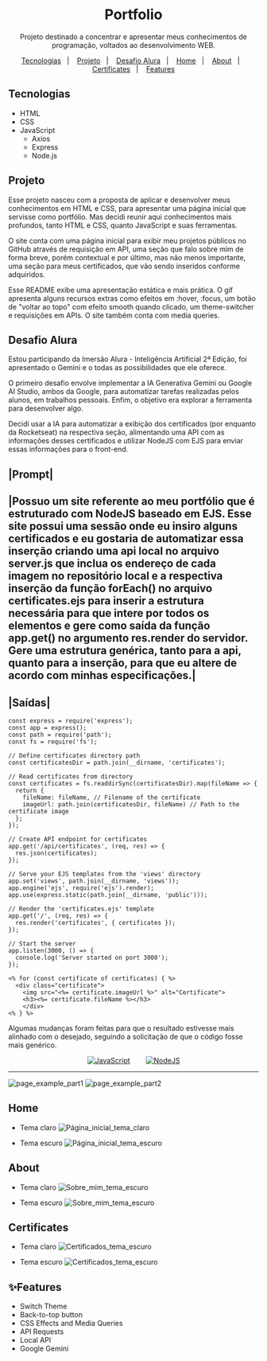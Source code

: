 <h1 align="center">Portfolio</h1>

<p align="center">Projeto destinado a concentrar e apresentar meus conhecimentos de programação, voltados ao desenvolvimento WEB.</p>

<p align="center">
  <a href="#tecnologias">Tecnologias</a>&nbsp;&nbsp;&nbsp;|&nbsp;&nbsp;&nbsp;
  <a href="#projeto">Projeto</a>&nbsp;&nbsp;&nbsp;|&nbsp;&nbsp;&nbsp;
  <a href="#desafio-alura">Desafio Alura</a>&nbsp;&nbsp;&nbsp;|&nbsp;&nbsp;&nbsp;
  <a href="#home">Home</a>&nbsp;&nbsp;&nbsp;|&nbsp;&nbsp;&nbsp;
  <a href="#about">About</a>&nbsp;&nbsp;&nbsp;|&nbsp;&nbsp;&nbsp;
  <a href="#certificates">Certificates</a>&nbsp;&nbsp;&nbsp;|&nbsp;&nbsp;&nbsp;
  <a href="#features">Features</a>
</p>

## Tecnologias
- HTML
- CSS
- JavaScript
    - Axios
    - Express
    - Node.js

## Projeto
Esse projeto nasceu com a proposta de aplicar e desenvolver meus conhecimentos em HTML e CSS, para apresentar uma página inicial que servisse como portfólio. Mas decidi reunir aqui conhecimentos mais profundos, tanto HTML e CSS, quanto JavaScript e suas ferramentas.

O site conta com uma página inicial para exibir meu projetos públicos no GitHub através de requisição em API, uma seção que falo sobre mim de forma breve, porém contextual e por último, mas não menos importante, uma seção para meus certificados, que vão sendo inseridos conforme adquiridos.

Esse README exibe uma apresentação estática e mais prática. O gif apresenta alguns recursos extras como efeitos em :hover, :focus, um botão de "voltar ao topo" com efeito smooth quando clicado, um theme-switcher e requisições em APIs. O site também conta com media queries.

## Desafio Alura
Estou participando da Imersão Alura - Inteligência Artificial 2ª Edição, foi apresentado o Gemini e o todas as possibilidades que ele oferece.

O primeiro desafio envolve implementar a IA Generativa Gemini ou Google AI Studio, ambos da Google, para automatizar tarefas realizadas pelos alunos, em trabalhos pessoais. Enfim, o objetivo era explorar a ferramenta para desenvolver algo.

Decidi usar a IA para automatizar a exibição dos certificados (por enquanto da Rocketseat) na respectiva seção, alimentando uma API com as informações desses certificados e utilizar NodeJS com EJS para enviar essas informações para o front-end.

|Prompt|
--------
|Possuo um site referente ao meu portfólio que é estruturado com NodeJS baseado em EJS. Esse site possui uma sessão onde eu insiro alguns certificados e eu gostaria de automatizar essa inserção criando uma api local no arquivo server.js que inclua os endereço de cada imagem no repositório local e a respectiva inserção da função forEach() no arquivo certificates.ejs para inserir a estrutura necessária para que intere por todos os elementos e gere como saída da função app.get() no argumento res.render do servidor. Gere uma estrutura genérica, tanto para a api, quanto para a inserção, para que eu altere de acordo com minhas especificações.|
--------

|Saídas|
--------
```JS
const express = require('express');
const app = express();
const path = require('path');
const fs = require('fs');

// Define certificates directory path
const certificatesDir = path.join(__dirname, 'certificates');

// Read certificates from directory
const certificates = fs.readdirSync(certificatesDir).map(fileName => {
  return {
    fileName: fileName, // Filename of the certificate
    imageUrl: path.join(certificatesDir, fileName) // Path to the certificate image
  };
});

// Create API endpoint for certificates
app.get('/api/certificates', (req, res) => {
  res.json(certificates);
});

// Serve your EJS templates from the 'views' directory
app.set('views', path.join(__dirname, 'views'));
app.engine('ejs', require('ejs').render);
app.use(express.static(path.join(__dirname, 'public')));

// Render the 'certificates.ejs' template
app.get('/', (req, res) => {
  res.render('certificates', { certificates });
});

// Start the server
app.listen(3000, () => {
  console.log('Server started on port 3000');
});
```
```
<% for (const certificate of certificates) { %>
  <div class="certificate">
    <img src="<%= certificate.imageUrl %>" alt="Certificate">
    <h3><%= certificate.fileName %></h3>
    </div>
<% } %>
```
Algumas mudanças foram feitas para que o resultado estivesse mais alinhado com o desejado, seguindo a solicitação de que o código fosse mais genérico.

<div aLign="center" style="display: flex; flex-direction: row; justify-content: center; align-items: center; gap:2rem">
  <a href="./server.js"><img aLign="center" alt="JavaScript" src="https://img.shields.io/badge/Aplicação do código JavaScript-323330?style=for-the-badge&logo=javascript&logoColor=F7DF1E" /></a>
  <a href="./views/pages/certificates/certificates.ejs"><img aLign="center" alt="NodeJS" src="https://img.shields.io/badge/Aplicação do código EJS-6DA55F?style=for-the-badge&logo=node.js&logoColor=white" /></a>
</div>

---

![page_example_part1](./assets/prints/page-example.gif)
![page_example_part2](./assets/prints/page-examplept2.gif)

## Home

- Tema claro
![Página_inicial_tema_claro](./assets/prints/localhost_2023_(laptop_light).png)

- Tema escuro
![Página_inicial_tema_escuro](./assets/prints/localhost_2023_(laptop_default).png)

## About

- Tema claro
![Sobre_mim_tema_escuro](./assets/prints/localhost_2023_about(laptop_light).png)

- Tema escuro
![Sobre_mim_tema_escuro](./assets/prints/localhost_2023_about(laptop_default).png)

## Certificates

- Tema claro
![Certificados_tema_escuro](./assets/prints/localhost_2023_certificates(laptop_light).png)

- Tema escuro
![Certificados_tema_escuro](./assets/prints/localhost_2023_certificates(laptop_default).png)

## ✨Features
- Switch Theme
- Back-to-top button
- CSS Effects and Media Queries
- API Requests
- Local API
- Google Gemini
